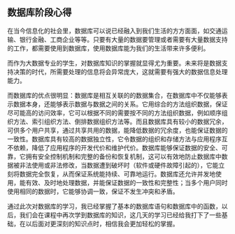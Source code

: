 ## 数据库阶段心得

在当今信息化的社会里，数据库可以说已经融入到我们生活的方方面面，如交通运输、银行金融、工商企业等等。只要有大量的数据要管理或者需要有大量数据支持的工作，都需要使用到数据库，使用数据库能为我们的生活带来许多便利。

而作为大数据专业的学生，对数据库知识的掌握就显得尤为重要。未来将是数据支持决策的时代，所需要处理的信息将会异常庞大，这就需要有强大的数据信息处理能力。

而数据库的优点很明显：数据库是相互关联的的数据集合，在数据库中不仅能够表示数据本身，还能够表示数据与数据之间的关系。它用综合的方法组织数据，保证尽可能高的访问效率，它可以根据不同的需要按不同的方法组织数据，例如顺序组织方法、索引组织方法、倒排数据组织方法等。而且数据库具有较小的数据冗余，可供多个用户共享，通过共享共用的数据，能降低数据的冗余度，也能保证数据的一致性。数据库具有较高的数据独立性，它令数据的组织和存储方法与应用程序互不依赖，降低了应用程序的开发代价和维护代价。数据库能够保证数据的安全、可靠，它拥有安全控制机制和完整的备份和恢复机制，这可以有效地防止数据库中数据被非法使用或非法修改，当数据遭到破坏时（软件或硬件故障引起的），它能立刻将数据完全恢复，从而保证系统能持续、可靠地运行。数据库还允许并发地使用，能有效、及时地处理数据，并能保证数据的一致性和完整性；当多个用户同时使用相同的数据时，它能够协调一致，保证不发生冲突和矛盾。

通过此次对数据库的学习，我已经掌握了基本的数据库语句和数据库中的函数，以后，我们会在课程中再次学到数据库的知识，这几天的学习已经给我打下了一些基础，在以后面对更深刻的知识点时，相信我会更加轻松的掌握。